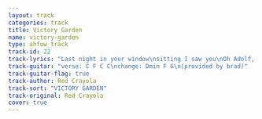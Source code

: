 ```yaml
---
layout: track
categories: track
title: Victory Garden
name: victory-garden
type: ahfow_track
track-id: 22
track-lyrics: "Last night in your window\nsitting I saw you\nOh Adolf, I know the serious virgin does adore you\nWon't you come back home tonight\nCan't you see everything's going to be alright?\nOh Adolf, don't say you've said goodbye now\nDon't say you've said goodbye now\nOh don't say you've said goodbye\nYour suit of chrome it once shined so bright\nTold me you were out of sight\nThe serious virgin she waits for you tonight\nOh, don't say you've said goodbye now\nDon't say you've said goodbye now\nOh Adolf, don't say you've said good bye"
track-guitar: "verse: C F C C\nchange: Dmin F G\n(provided by brad)"
track-guitar-flag: true
track-author: Red Crayola
track-sort: "VICTORY GARDEN"
track-original: Red Crayola
cover: true
---
```

